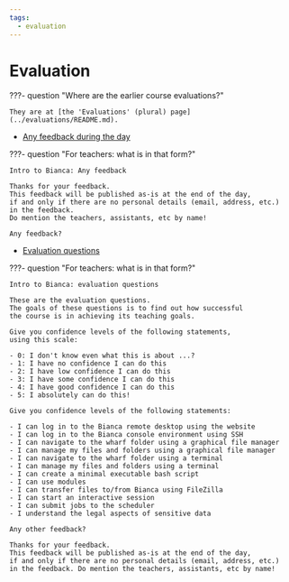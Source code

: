 ```yaml
---
tags:
  - evaluation
---
```


# Evaluation

???- question "Where are the earlier course evaluations?"

    They are at [the 'Evaluations' (plural) page](../evaluations/README.md).

- [Any feedback during the day](https://docs.google.com/forms/d/e/1FAIpQLSfClfgYhxa8ldsC41HhvLBNBRgHx_7XKJhvkErQJdX883pvfA/viewform?usp=header)

???- question "For teachers: what is in that form?"

    Intro to Bianca: Any feedback

    Thanks for your feedback.
    This feedback will be published as-is at the end of the day,
    if and only if there are no personal details (email, address, etc.)
    in the feedback.
    Do mention the teachers, assistants, etc by name!

    Any feedback?

- [Evaluation questions](https://docs.google.com/forms/d/e/1FAIpQLSftATscL9Aos9M1ho_uvuDRp2qD-6m4PMtEq07m7xIIA1UOSw/viewform?usp=header)

???- question "For teachers: what is in that form?"

    Intro to Bianca: evaluation questions

    These are the evaluation questions.
    The goals of these questions is to find out how successful
    the course is in achieving its teaching goals.

    Give you confidence levels of the following statements,
    using this scale:

    - 0: I don't know even what this is about ...?
    - 1: I have no confidence I can do this
    - 2: I have low confidence I can do this
    - 3: I have some confidence I can do this
    - 4: I have good confidence I can do this
    - 5: I absolutely can do this!

    Give you confidence levels of the following statements:

    - I can log in to the Bianca remote desktop using the website
    - I can log in to the Bianca console environment using SSH
    - I can navigate to the wharf folder using a graphical file manager
    - I can manage my files and folders using a graphical file manager
    - I can navigate to the wharf folder using a terminal
    - I can manage my files and folders using a terminal
    - I can create a minimal executable bash script
    - I can use modules
    - I can transfer files to/from Bianca using FileZilla
    - I can start an interactive session
    - I can submit jobs to the scheduler
    - I understand the legal aspects of sensitive data

    Any other feedback?

    Thanks for your feedback.
    This feedback will be published as-is at the end of the day,
    if and only if there are no personal details (email, address, etc.)
    in the feedback. Do mention the teachers, assistants, etc by name!
